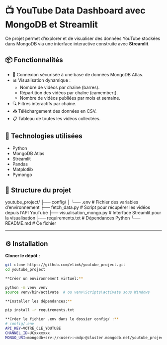 # 📺 YouTube Data Dashboard avec MongoDB et Streamlit

Ce projet permet d’explorer et de visualiser des données YouTube stockées dans MongoDB via une interface interactive construite avec **Streamlit**.

## 📦 Fonctionnalités

- 🔌 Connexion sécurisée à une base de données MongoDB Atlas.
- 📊 Visualisation dynamique :
  - Nombre de vidéos par chaîne (barres).
  - Répartition des vidéos par chaîne (camembert).
  - Nombre de vidéos publiées par mois et semaine.
- 🔍 Filtres interactifs par chaîne.
- 📥 Téléchargement des données en CSV.
- 📋 Tableau de toutes les vidéos collectées.

## 🧰 Technologies utilisées

- Python
- MongoDB Atlas
- Streamlit
- Pandas
- Matplotlib
- Pymongo

## 📁 Structure du projet

youtube_project/
├── config/
│ └── .env # Fichier des variables d’environnement
├── fetch_data.py # Script pour récupérer les vidéos depuis l’API YouTube
├── visualisation_mongo.py # Interface Streamlit pour la visualisation
├── requirements.txt # Dépendances Python
└── README.md # Ce fichier


---

## ⚙️ Installation

**Cloner le dépôt** :

```bash
git clone https://github.com/elimk/youtube_project.git
cd youtube_project

**Créer un environnement virtuel:**

python -m venv venv
source venv/bin/activate  # ou venv\Scripts\activate sous Windows

**Installer les dépendances:**

pip install -r requirements.txt

**Créer le fichier .env dans le dossier config/ :**
# config/.env
API_KEY=VOTRE_CLE_YOUTUBE
CHANNEL_ID=UCxxxxxxx
MONGO_URI=mongodb+srv://<user>:<mdp>@cluster.mongodb.net/youtube_project?retryWrites=true&w=majority


